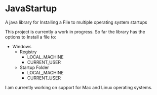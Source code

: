 # JavaStartup
A java library for Installing a File to multiple operating system startups

This project is currently a work in progress. So far the library has the options to Install a file to:
* Windows
  * Registry
    * LOCAL_MACHINE
    * CURRENT_USER
  * Startup Folder
    * LOCAL_MACHINE
    * CURRENT_USER
    
I am currently working on support for Mac and Linux operating systems.
